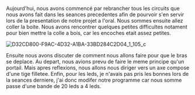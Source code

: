 Aujourd'hui, nous avons commencé par rebrancher tous les circuits que nous avons fait dans les seances precedentes afin de pourvoir s'en servir lors de la
presentation de notre projet a l'oral. Nous sommes ensuite allez coller la boite. Nous avons rencontrer quelques petites difficultes notament pour bien
mettre la colle a bois, car les encoches etait assez petites.

![D32CD800-F9AC-4D32-A1BA-33BD284C2D04_1_105_c](https://user-images.githubusercontent.com/120423952/213514498-11a42073-8d86-434d-a115-ec383db32f7c.jpeg)

Ensuite nous avons discuter de comment nous allons faire pour que le bras se deplace. Au depart, nous avions prevu de faire le meme principe qu'un portail.
Mais apres reflexions, nous allons nous diriger vers un axe compose d'une tige filletee. 
Enfin, pour les leds, je n'avais pas pris les bonnes lors de la seances derniere, j'ai donc modifer notre programme car nous somme passe d'une bande de 20
leds a 4 leds. 
